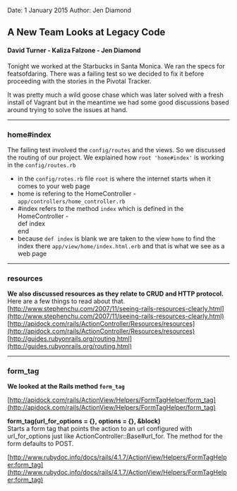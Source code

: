 Date: 1 January 2015
Author: Jen Diamond

## A New Team Looks at Legacy Code

#### David Turner - Kaliza Falzone - Jen Diamond

Tonight we worked at the Starbucks in Santa Monica. We ran the specs for featsofdaring. There was a 
failing test so we decided to fix it before proceeding with the stories in the Pivotal Tracker.

It was pretty much a wild goose chase which was later solved with a fresh install of Vagrant but in the 
meantime we had some good discussions based around trying to solve the issues at hand. 

  ---------------------
  
  ### home#index
  
  The failing test involved the `config/routes` and the views. So we discussed the routing of our project.
  We explained how ` root 'home#index' ` is working in the `config/routes.rb`

  + in the `config/rotes.rb` file `root` is where the internet starts when it comes to your web page
  + home is refering to the HomeController - `app/controllers/home_controller.rb`
  + #index refers to the method `index` which is defined in the HomeController -   
    def index  
    end
  +  because `def index` is blank we are taken to the view `home` to find the index there
    `app/view/home/index.html.erb` and that is what we see as a web page
  
  ---------------------
  
  ### resources
  
  **We also discussed resources as they relate to CRUD and HTTP protocol.**
  Here are a few things to read about that.
  [http://www.stephenchu.com/2007/11/seeing-rails-resources-clearly.html](http://www.stephenchu.com/2007/11/seeing-rails-resources-clearly.html)
  [http://apidock.com/rails/ActionController/Resources/resources](http://apidock.com/rails/ActionController/Resources/resources)
  [http://guides.rubyonrails.org/routing.html](http://guides.rubyonrails.org/routing.html)
  
  ---------------------
  
  ### form_tag
    
  **We looked at the Rails method `form_tag`**
  
  [http://apidock.com/rails/ActionView/Helpers/FormTagHelper/form_tag](http://apidock.com/rails/ActionView/Helpers/FormTagHelper/form_tag)
 
  **form_tag(url_for_options = {}, options = {}, &block)**  
  Starts a form tag that points the action to an url configured with url_for_options just like ActionController::Base#url_for. The method for the form defaults to POST.
  
  [http://www.rubydoc.info/docs/rails/4.1.7/ActionView/Helpers/FormTagHelper:form_tag](http://www.rubydoc.info/docs/rails/4.1.7/ActionView/Helpers/FormTagHelper:form_tag)
  
